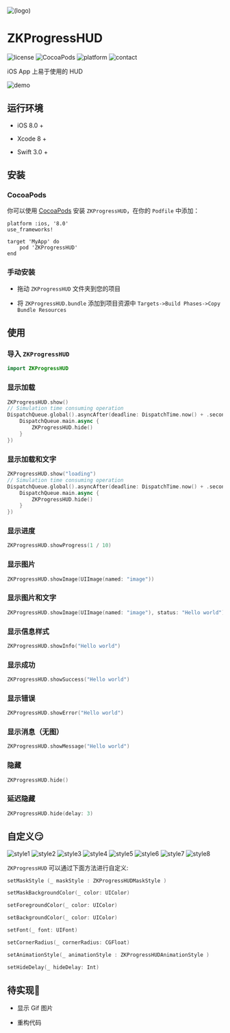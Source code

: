![(logo)](https://raw.githubusercontent.com/WangWenzhuang/ZKProgressHUD/master/Demo/image%402x.png)

# ZKProgressHUD

![license](https://img.shields.io/badge/license-MIT-brightgreen.svg)
![CocoaPods](https://img.shields.io/badge/pod-v0.5-brightgreen.svg)
![platform](https://img.shields.io/badge/platform-iOS-brightgreen.svg)
![contact](https://img.shields.io/badge/contact-1020304029%40qq.com-brightgreen.svg)

iOS App 上易于使用的 HUD

![demo](https://raw.githubusercontent.com/WangWenzhuang/ZKProgressHUD/master/image/demo.gif)

## 运行环境

* iOS 8.0 +

* Xcode 8 +

* Swift 3.0 +

## 安装

### CocoaPods

你可以使用 [CocoaPods](http://cocoapods.org/) 安装 `ZKProgressHUD`，在你的 `Podfile` 中添加：

```ogdl
platform :ios, '8.0'
use_frameworks!

target 'MyApp' do
    pod 'ZKProgressHUD'
end
```
### 手动安装

* 拖动 `ZKProgressHUD` 文件夹到您的项目

* 将 `ZKProgressHUD.bundle` 添加到项目资源中 `Targets->Build Phases->Copy Bundle Resources`

## 使用

### 导入 `ZKProgressHUD`

```swift
import ZKProgressHUD
```

### 显示加载

```swift
ZKProgressHUD.show()
// Simulation time consuming operation
DispatchQueue.global().asyncAfter(deadline: DispatchTime.now() + .seconds(3), execute: {
    DispatchQueue.main.async {
        ZKProgressHUD.hide()
    }
})
```

### 显示加载和文字

```swift
ZKProgressHUD.show("loading")
// Simulation time consuming operation
DispatchQueue.global().asyncAfter(deadline: DispatchTime.now() + .seconds(3), execute: {
    DispatchQueue.main.async {
        ZKProgressHUD.hide()
    }
})
```

### 显示进度

```swift
ZKProgressHUD.showProgress(1 / 10)
```

### 显示图片

```swift
ZKProgressHUD.showImage(UIImage(named: "image"))
```

### 显示图片和文字

```swift
ZKProgressHUD.showImage(UIImage(named: "image"), status: "Hello world")
```

### 显示信息样式

```swift
ZKProgressHUD.showInfo("Hello world")
```

### 显示成功

```swift
ZKProgressHUD.showSuccess("Hello world")
```

### 显示错误

```swift
ZKProgressHUD.showError("Hello world")
```

### 显示消息（无图）

```swift
ZKProgressHUD.showMessage("Hello world")
```

### 隐藏

```swift
ZKProgressHUD.hide()
```

### 延迟隐藏

```swift
ZKProgressHUD.hide(delay: 3)
```

## 自定义😏

![style1](https://raw.githubusercontent.com/WangWenzhuang/ZKProgressHUD/master/image/style1.PNG)
![style2](https://raw.githubusercontent.com/WangWenzhuang/ZKProgressHUD/master/image/style2.PNG)
![style3](https://raw.githubusercontent.com/WangWenzhuang/ZKProgressHUD/master/image/style3.PNG)
![style4](https://raw.githubusercontent.com/WangWenzhuang/ZKProgressHUD/master/image/style4.PNG)
![style5](https://raw.githubusercontent.com/WangWenzhuang/ZKProgressHUD/master/image/style5.PNG)
![style6](https://raw.githubusercontent.com/WangWenzhuang/ZKProgressHUD/master/image/style6.PNG)
![style7](https://raw.githubusercontent.com/WangWenzhuang/ZKProgressHUD/master/image/style7.PNG)
![style8](https://raw.githubusercontent.com/WangWenzhuang/ZKProgressHUD/master/image/style8.PNG)

`ZKProgressHUD` 可以通过下面方法进行自定义:

```swift
setMaskStyle (_ maskStyle : ZKProgressHUDMaskStyle )

setMaskBackgroundColor(_ color: UIColor)

setForegroundColor(_ color: UIColor)

setBackgroundColor(_ color: UIColor)

setFont(_ font: UIFont)

setCornerRadius(_ cornerRadius: CGFloat)

setAnimationStyle(_ animationStyle : ZKProgressHUDAnimationStyle )

setHideDelay(_ hideDelay: Int)
```

## 待实现💪

* 显示 Gif 图片

* 重构代码
